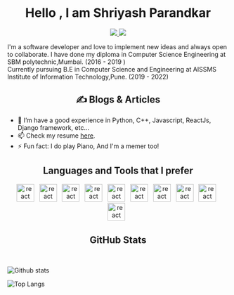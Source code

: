 ## <h1 align=center>Hello , I am Shriyash Parandkar</h1>



<p align='center'>
  <a href='mailto:shriyashparandkarofficial@gmail.com' target="_blank">
      <img src='https://img.shields.io/badge/-shriyashparandkarofficial@gmail.com-c14438?style=flat&logo=Gmail&logoColor=white&link=mailto:shriyashparandkarofficial@gmail.com'>
  </a>
  <a href='https://www.linkedin.com/in/shriyashparandkar/' target="_blank">
      <img src='https://img.shields.io/badge/-ShriyashParandkar-0072b1?style=flat&logo=Linkedin&logoColor=white&link=https://www.linkedin.com/in/shriyashparandkar/'>
  </a>
  

</p>

<p align='left'> 
I'm a software developer and love to implement new ideas and always open to collaborate. I have done my diploma in Computer Science Engineering at SBM polytechnic,Mumbai. (2016 - 2019 ) <br>Currently pursuing B.E in Computer Science and Engineering at AISSMS Institute of Information Technology,Pune. (2019 - 2022)

</p>

<h2 align='center'> &#x270d; Blogs & Articles </h2> 
<p align='left'> 
  
- 🔭 I’m have a good experience in Python, C++, Javascript, ReactJs, Django framework, etc...
- 📫 Check my resume <a href="https://drive.google.com/file/d/17FGf-akdoKwieH_H0jGYxUFFiklbiHdf/view?usp=sharing&usp=embed_facebook" target="_blank">here</a>.
- ⚡ Fun fact: I do play Piano, And I'm a memer too!
 
</p>



<h2 align='center'>Languages and Tools that I prefer</h2>
<p align='center'>
<img src="https://seeklogo.com/images/C/c-logo-43CE78FF9C-seeklogo.com.png" alt="react" width="40" height="40"/> &nbsp;
<img src="https://www.vectorlogo.zone/logos/w3_html5/w3_html5-icon.svg" alt="react" width="40" height="40"/> &nbsp;
<img src="https://seeklogo.com/images/J/javascript-js-logo-2949701702-seeklogo.com.png" alt="react" width="40" height="40"/> &nbsp;
<img src="https://www.vectorlogo.zone/logos/getbootstrap/getbootstrap-icon.svg" alt="react" width="40" height="40"/> &nbsp;
 <img src="https://www.vectorlogo.zone/logos/reactjs/reactjs-icon.svg" alt="react" width="40" height="40"/> &nbsp;
<img src="https://www.vectorlogo.zone/logos/nodejs/nodejs-icon.svg" alt="react" width="40" height="40"/> &nbsp;
<img src="https://www.vectorlogo.zone/logos/firebase/firebase-icon.svg" alt="react" width="40" height="40"/> &nbsp;
<img src="https://www.vectorlogo.zone/logos/git-scm/git-scm-icon.svg" alt="react" width="40" height="40"/> &nbsp;
<img src="https://www.vectorlogo.zone/logos/github/github-icon.svg" alt="react" width="40" height="40"/> &nbsp;
<img src="https://seeklogo.com/images/V/visual-studio-code-logo-284BC24C39-seeklogo.com.png" alt="react" width="40" height="40"/> &nbsp;
<br>
</p>


<h2 align='center'>GitHub Stats</h2>
<br>

<!-- *NOTE: Top languages does not indicate my skill level or something like that, it's a GitHub metric of which languages I have the most code on GitHub.* -->

<!-- <p align=center> <img src=https://komarev.com/ghpvc/?username=ganeshparandkar alt=ShriyashParandkar /> </p> -->

![Github stats](https://github-readme-stats.vercel.app/api?username=ganeshparandkar&show_icons=true&include_all_commits=true&theme=dark)



![Top Langs](https://github-readme-stats.vercel.app/api/top-langs/?username=ganeshparandkar&layout=compact&theme=dark&hide=dart,MakeFile&langs_count=8)



<!-- sadlkfkjal;skdjflasdjl;fajsldfjalk;sjdf;lkasjdfkajskddfjasf -->
<!-- 
### Hey there, I'm Shriyash Parandkar 👋

## I'm a Full-Stack Web developer | Python Developer | Flutter Developer !!

- 🔭 I’m currently working on Full-Stack Web Development (MERN)...
- 🌱 I’m have a good experience in Python, Javascript, ReactJs, Django framework, etc...
- 📫 How to reach me: 🤪Added links below Go check those out!!
- ⚡ Fun fact: I do play Piano, And I'm a memer too! 🤣😂



### Connect with me:

[<img align="left" alt="codeSTACKr | LinkedIn" width="22px" src="https://cdn.jsdelivr.net/npm/simple-icons@v3/icons/linkedin.svg" />][linkedin]
[<img align="left" alt="codeSTACKr | Instagram" width="22px" src="https://cdn.jsdelivr.net/npm/simple-icons@v3/icons/instagram.svg" />][instagram]


<br />

### Languages and Tools that I prefer:

[<img align="left" alt="Visual Studio Code" width="26px" src="https://raw.githubusercontent.com/github/explore/80688e429a7d4ef2fca1e82350fe8e3517d3494d/topics/visual-studio-code/visual-studio-code.png" />][vscode]
[<img align="left" alt="HTML5" width="26px" src="https://raw.githubusercontent.com/github/explore/80688e429a7d4ef2fca1e82350fe8e3517d3494d/topics/html/html.png" />][html]
[<img align="left" alt="CSS3" width="26px" src="https://raw.githubusercontent.com/github/explore/80688e429a7d4ef2fca1e82350fe8e3517d3494d/topics/css/css.png" />][css3]
[<img align="left" alt="JavaScript" width="26px" src="https://raw.githubusercontent.com/github/explore/80688e429a7d4ef2fca1e82350fe8e3517d3494d/topics/javascript/javascript.png" />][js]
[<img align="left" alt="React" width="26px" src="https://raw.githubusercontent.com/github/explore/80688e429a7d4ef2fca1e82350fe8e3517d3494d/topics/react/react.png" />][react]
[<img align="left" alt="Node.js" width="26px" src="https://raw.githubusercontent.com/github/explore/80688e429a7d4ef2fca1e82350fe8e3517d3494d/topics/nodejs/nodejs.png" />][node]
[<img align="left" alt="Python" width="26px" src="https://upload.wikimedia.org/wikipedia/commons/c/c3/Python-logo-notext.svg" />][python]
[<img align="left" alt="Python" width="26px" src="https://www.opengis.ch/wp-content/uploads/2020/04/django-python-logo-e1588009010920.png" />][django]
[<img align="left" alt="Python" width="26px" src="https://miro.medium.com/max/800/1*Q5EUk28Xc3iCDoMSkrd1_w.png" />][flask]
[<img align="left" alt="Git" width="26px" src="https://raw.githubusercontent.com/github/explore/80688e429a7d4ef2fca1e82350fe8e3517d3494d/topics/git/git.png" />][git]
[<img align="left" alt="GitHub" width="26px" src="https://raw.githubusercontent.com/github/explore/78df643247d429f6cc873026c0622819ad797942/topics/github/github.png" />][git]

<br />
<br />



[instagram]: https://www.instagram.com/shriyash_parandkar/
[linkedin]: https://www.linkedin.com/in/shriyash-parandkar-492b411a4/
[vscode]:https://code.visualstudio.com/
[git]:https://github.com/ganeshparandkar
[node]:https://nodejs.org/en/
[react]:https://reactjs.org/
[js]:https://developer.mozilla.org/en-US/docs/Web/javascript
[css3]:https://developer.mozilla.org/en-US/docs/Archive/CSS3
[html]:https://developer.mozilla.org/en-US/docs/Web/HTML
[python]:https://www.python.org
[django]:https://www.djangoproject.com/
[flask]:https://flask.palletsprojects.com/en/1.1.x/


 -->
